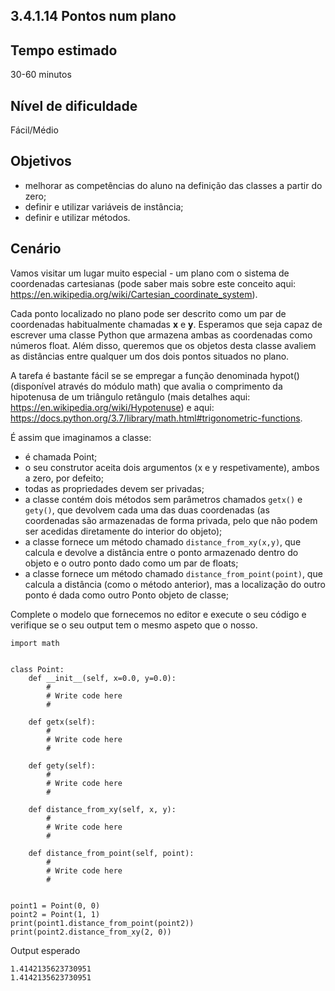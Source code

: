 ## 3.4.1.14 Pontos num plano

## Tempo estimado
30-60 minutos

## Nível de dificuldade
Fácil/Médio

## Objetivos
* melhorar as competências do aluno na definição das classes a partir do zero;
* definir e utilizar variáveis de instância;
* definir e utilizar métodos.

## Cenário
Vamos visitar um lugar muito especial - um plano com o sistema de coordenadas cartesianas (pode saber mais sobre este conceito aqui: https://en.wikipedia.org/wiki/Cartesian_coordinate_system).

Cada ponto localizado no plano pode ser descrito como um par de coordenadas habitualmente chamadas **x** e **y**. Esperamos que seja capaz de escrever uma classe Python que armazena ambas as coordenadas como números float. Além disso, queremos que os objetos desta classe avaliem as distâncias entre qualquer um dos dois pontos situados no plano.

A tarefa é bastante fácil se se empregar a função denominada hypot() (disponível através do módulo math) que avalia o comprimento da hipotenusa de um triângulo retângulo (mais detalhes aqui: https://en.wikipedia.org/wiki/Hypotenuse) e aqui: https://docs.python.org/3.7/library/math.html#trigonometric-functions.

É assim que imaginamos a classe:

* é chamada Point;
* o seu construtor aceita dois argumentos (x e y respetivamente), ambos a zero, por defeito;
* todas as propriedades devem ser privadas;
* a classe contém dois métodos sem parâmetros chamados `getx()` e `gety()`, que devolvem cada uma das duas coordenadas (as coordenadas são armazenadas de forma privada, pelo que não podem ser acedidas diretamente do interior do objeto);
* a classe fornece um método chamado `distance_from_xy(x,y)`, que calcula e devolve a distância entre o ponto armazenado dentro do objeto e o outro ponto dado como um par de floats;
* a classe fornece um método chamado `distance_from_point(point)`, que calcula a distância (como o método anterior), mas a localização do outro ponto é dada como outro Ponto objeto de classe;

Complete o modelo que fornecemos no editor e execute o seu código e verifique se o seu output tem o mesmo aspeto que o nosso.

```
import math


class Point:
    def __init__(self, x=0.0, y=0.0):
        #
        # Write code here
        #

    def getx(self):
        #
        # Write code here
        #

    def gety(self):
        #
        # Write code here
        #

    def distance_from_xy(self, x, y):
        #
        # Write code here
        #

    def distance_from_point(self, point):
        #
        # Write code here
        #


point1 = Point(0, 0)
point2 = Point(1, 1)
print(point1.distance_from_point(point2))
print(point2.distance_from_xy(2, 0))

```

Output esperado

```
1.4142135623730951
1.4142135623730951
```



